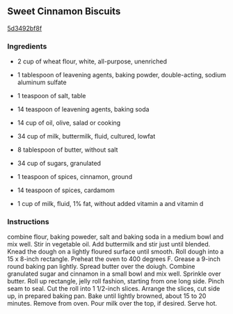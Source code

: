 ## Sweet Cinnamon Biscuits

[5d3492bf8f](http://www.food.com/recipe/sweet-cinnamon-biscuits-192914)

### Ingredients

 - 2 cup of wheat flour, white, all-purpose, unenriched

 - 1 tablespoon of leavening agents, baking powder, double-acting, sodium aluminum sulfate

 - 1 teaspoon of salt, table

 - 14 teaspoon of leavening agents, baking soda

 - 14 cup of oil, olive, salad or cooking

 - 34 cup of milk, buttermilk, fluid, cultured, lowfat

 - 8 tablespoon of butter, without salt

 - 34 cup of sugars, granulated

 - 1 teaspoon of spices, cinnamon, ground

 - 14 teaspoon of spices, cardamom

 - 1 cup of milk, fluid, 1% fat, without added vitamin a and vitamin d

### Instructions

combine flour, baking poweder, salt and baking soda in a medium bowl and mix well. Stir in vegetable oil. Add buttermilk and stir just until blended. Knead the dough on a lightly floured surface until smooth. Roll dough into a 15 x 8-inch rectangle. Preheat the oven to 400 degrees F. Grease a 9-inch round baking pan lightly. Spread butter over the doiugh. Combine granulated sugar and cinnamon in a small bowl and mix well. Sprinkle over butter. Roll up rectangle, jelly roll fashion, starting from one long side. Pinch seam to seal. Cut the roll into 1 1/2-inch slices. Arrange the slices, cut side up, in prepared baking pan. Bake until lightly browned, about 15 to 20 minutes. Remove from oven. Pour milk over the top, if desired. Serve hot.